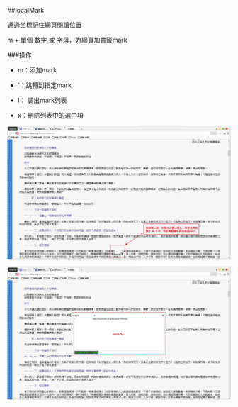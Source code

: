 ##localMark

通過坐標記住網頁閱讀位置

m + 單個 數字 或 字母，为網頁加書籤mark

###操作

- m：添加mark

- ‘：跳轉到指定mark

- l： 調出mark列表

- x：刪除列表中的選中項

![add-mark](img/add-mark.jpg)

![mark-list](img/mark-list.jpg)